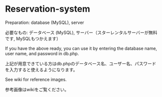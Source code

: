 # Reservation-system
Preparation: database (MySQL), server

必要なもの: データベース (MySQL), サーバー（スターレンタルサーバーが無料です, MySQLもつかえます）

If you have the above ready, you can use it by entering the database name, user name, and password in db.php.

上記が用意できている方はdb.phpのデータベース名、ユーザー名、パスワードを入力すると使えるようになります。

See wiki for reference images.

参考画像はwikiをご覧ください。
